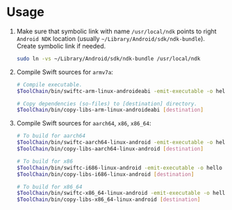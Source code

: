 # Usage

1. Make sure that symbolic link with name `/usr/local/ndk` points to right `Android NDK` location (usually `~/Library/Android/sdk/ndk-bundle`). Create symbolic link if needed.

   ```bash
   sudo ln -vs ~/Library/Android/sdk/ndk-bundle /usr/local/ndk
   ```

2. Compile Swift sources for `armv7a`:

   ```bash
   # Compile executable.
   $ToolChain/bin/swiftc-arm-linux-androideabi -emit-executable -o hello main.swift

   # Copy dependencies (so-files) to [destination] directory.
   $ToolChain/bin/copy-libs-arm-linux-androideabi [destination]
   ```

3. Compile Swift sources for `aarch64`, `x86`, `x86_64`:

   ```bash
   # To build for aarch64
   $ToolChain/bin/swiftc-aarch64-linux-android -emit-executable -o hello main.swift
   $ToolChain/bin/copy-libs-aarch64-linux-android [destination]

   # To build for x86
   $ToolChain/bin/swiftc-i686-linux-android -emit-executable -o hello main.swift
   $ToolChain/bin/copy-libs-i686-linux-android [destination]

   # To build for x86_64
   $ToolChain/bin/swiftc-x86_64-linux-android -emit-executable -o hello main.swift
   $ToolChain/bin/copy-libs-x86_64-linux-android [destination]
   ```
